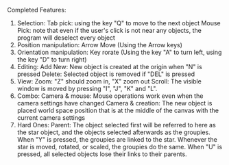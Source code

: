 Completed Features:
1. Selection: 
	Tab pick: using the key "Q" to move to the next object
	Mouse Pick: note that even if the user's click is not near any objects, the program will deselect every object
2. Position manipulation: 
	Arrow Move (Using the Arrow keys)
3. Orientation manipulation: 
	Key rorate (Using the key "A" to turn left, using the key "D" to turn right)
4. Editing: 
	Add New: New object is created at the origin when "N" is pressed
	Delete: Selected object is removed if "DEL" is pressed
5. View: 
	Zoom: "Z" should zoom in, "X" zoom out
	Scroll: The visible window is moved by pressing "I", "J", "K" and "L".
6. Combo:
	Camera & mouse: Mouse operations work even when the camera settings have changed 
	Camera & creation: The new object is placed world space position that is at the middle of the canvas with the current camera settings
7. Hard Ones:
	Parent: The object selected first will be referred to here as the star object, and the objects selected afterwards as the groupies. When "Y" is pressed, the groupies are linked to the star. Whenever the star is moved, rotated, or scaled, the groupies do the same. When "U" is pressed, all selected objects lose their links to their parents.

	